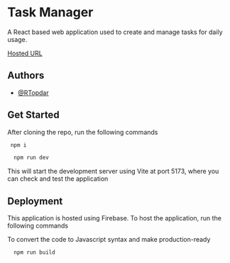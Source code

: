
# Task Manager 

A React based web application used to create and manage tasks for daily usage.

[Hosted URL](https://task-manager-mern-b6436.web.app/)



## Authors

- [@RTopdar](https://www.github.com/RTopdar)

## Get Started

After cloning the repo, run the following commands

 ```bash
  npm i
```
```bash
  npm run dev
```




This will start the development server using Vite at port 5173, where you can check and test the application
## Deployment

This application is hosted using Firebase. To host the application, run the following commands

To convert the code to Javascript syntax and make production-ready
```bash
  npm run build
```
